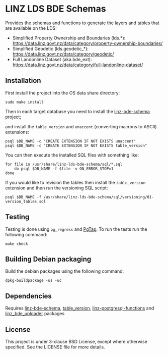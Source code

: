 LINZ LDS BDE Schemas
=================================

Provides the schemas and functions to generate the layers and tables that are available on the LDS:

* Simplified Property Ownership and Boundaries (lds.*): https://data.linz.govt.nz/data/category/property-ownership-boundaries/
* Simplified Geodetic (lds.geodetic_*): https://data.linz.govt.nz/data/category/geodetic/
* Full Landonline Dataset (aka bde_ext): https://data.linz.govt.nz/data/category/full-landonline-dataset/

Installation
------------

First install the project into the OS data share directory:

    sudo make install
    
Then in each target database you need to install the
[linz-bde-schema](https://github.com/linz/linz-bde-schema)
project;


and install the `table_version` and `unaccent` (converting macrons to ASCII) extensions:

```shell
psql $DB_NAME -c "CREATE EXTENSION IF NOT EXISTS unaccent"
psql $DB_NAME -c "CREATE EXTENSION IF NOT EXISTS table_version"
```

You can then execute the installed SQL files with something like:

```shell
for file in /usr/share/linz-lds-bde-schema/sql/*.sql
    do psql $DB_NAME -f $file -v ON_ERROR_STOP=1
done
```

If you would like to revision the tables then install the
`table_version` extension and then run the versioning SQL script:

```shell
psql $DB_NAME -f /usr/share/linz-lds-bde-schema/sql/versioning/01-version_tables.sql
```

Testing
-------

Testing is done using `pg_regress` and [PgTap](http://pgtap.org/).
To run the tests run the following command:

    make check

Building Debian packaging
--------------------------

Build the debian packages using the following command:

    dpkg-buildpackage -us -uc


Dependencies
------------

Requires [linz-bde-schema](https://github.com/linz/linz-bde-schema),
[table_version](https://github.com/linz/postgresql-tableversion),
[linz-postgresql-functions](https://github.com/linz/linz-postgresql-functions)
and [linz_bde_uploader](https://github.com/linz/linz_bde_uploader) packages 

License
---------------------
This project is under 3-clause BSD License, except where otherwise specified.
See the LICENSE file for more details.
